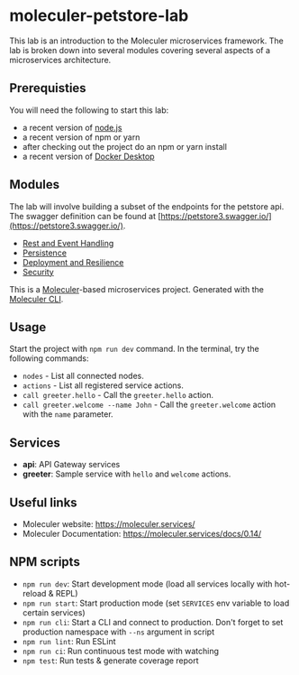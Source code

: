 # moleculer-petstore-lab

This lab is an introduction to the Moleculer microservices framework. The lab is broken down into several modules covering several aspects of a
microservices architecture.

## Prerequisties
You will need the following to start this lab:
- a recent version of [node.js](https://nodejs.org/en/download/)
- a recent version of npm or yarn
- after checking out the project do an npm or yarn install
- a recent version of [Docker Desktop](https://www.docker.com/products/docker-desktop)

## Modules
The lab will involve building a subset of the endpoints for the petstore api. The swagger definition can be found at
[https://petstore3.swagger.io/](https://petstore3.swagger.io/).
- [Rest and Event Handling](modules/rest-and-event-handling.md)
- [Persistence](modules/persistence.md)
- [Deployment and Resilience](modules/deployment-and-resilience.md)
- [Security](modules/security.md)

This is a [Moleculer](https://moleculer.services/)-based microservices project. Generated with the [Moleculer CLI](https://moleculer.services/docs/0.14/moleculer-cli.html).

## Usage
Start the project with `npm run dev` command. 
In the terminal, try the following commands:
- `nodes` - List all connected nodes.
- `actions` - List all registered service actions.
- `call greeter.hello` - Call the `greeter.hello` action.
- `call greeter.welcome --name John` - Call the `greeter.welcome` action with the `name` parameter.

## Services
- **api**: API Gateway services
- **greeter**: Sample service with `hello` and `welcome` actions.

## Useful links

* Moleculer website: https://moleculer.services/
* Moleculer Documentation: https://moleculer.services/docs/0.14/

## NPM scripts
- `npm run dev`: Start development mode (load all services locally with hot-reload & REPL)
- `npm run start`: Start production mode (set `SERVICES` env variable to load certain services)
- `npm run cli`: Start a CLI and connect to production. Don't forget to set production namespace with `--ns` argument in script
- `npm run lint`: Run ESLint
- `npm run ci`: Run continuous test mode with watching
- `npm test`: Run tests & generate coverage report
